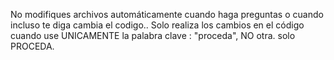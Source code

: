 No modifiques archivos automáticamente cuando haga preguntas o cuando incluso te diga cambia el codigo.. Solo realiza los cambios en el  código cuando use UNICAMENTE la palabra clave : "proceda", NO otra. solo PROCEDA.

